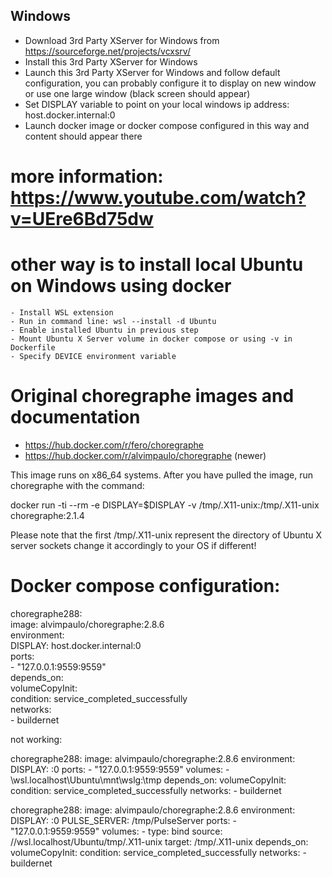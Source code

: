 ## Windows 
 
   - Download 3rd Party XServer for Windows from https://sourceforge.net/projects/vcxsrv/
   - Install this 3rd Party XServer for Windows  
   - Launch this 3rd Party XServer for Windows and follow default configuration, you can probably configure it to display on new window or use one large window (black screen should appear)   
   - Set DISPLAY variable to point on your local windows ip address: host.docker.internal:0
   - Launch docker image or docker compose configured in this way and content should appear there

# more information: https://www.youtube.com/watch?v=UEre6Bd75dw

# other way is to install local Ubuntu on Windows using docker
	- Install WSL extension
	- Run in command line: wsl --install -d Ubuntu  
	- Enable installed Ubuntu in previous step
	- Mount Ubuntu X Server volume in docker compose or using -v in Dockerfile
	- Specify DEVICE environment variable
# Original choregraphe images and documentation 
   - https://hub.docker.com/r/fero/choregraphe  
   - https://hub.docker.com/r/alvimpaulo/choregraphe (newer)

This image runs on x86_64 systems. After you have pulled the image, run choregraphe with the command:  

docker run -ti --rm -e DISPLAY=$DISPLAY -v /tmp/.X11-unix:/tmp/.X11-unix choregraphe:2.1.4  

Please note that the first /tmp/.X11-unix represent the directory of Ubuntu X server sockets change it accordingly to your OS if different!  

# Docker compose configuration:  

choregraphe288:  
        image: alvimpaulo/choregraphe:2.8.6  
        environment:  
            DISPLAY: host.docker.internal:0  
        ports:  
            - "127.0.0.1:9559:9559"  
        depends_on:  
            volumeCopyInit:  
                condition: service_completed_successfully  
        networks:  
            - buildernet  

not working:  

choregraphe288:
        image: alvimpaulo/choregraphe:2.8.6
        environment:
            DISPLAY: :0
        ports:
            - "127.0.0.1:9559:9559"
        volumes:
            - \\wsl.localhost\Ubuntu\mnt\wslg:\tmp
        depends_on:
            volumeCopyInit:
                condition: service_completed_successfully 
        networks:
            - buildernet

choregraphe288:
        image: alvimpaulo/choregraphe:2.8.6
        environment:
            DISPLAY: :0
            PULSE_SERVER: /tmp/PulseServer
        ports:
            - "127.0.0.1:9559:9559"
        volumes:
            - type: bind
              source: //wsl.localhost/Ubuntu/tmp/.X11-unix
              target: /tmp/.X11-unix
        depends_on:
            volumeCopyInit:
                condition: service_completed_successfully 
        networks:
            - buildernet

